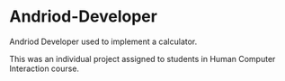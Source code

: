 # Andriod-Developer
Andriod Developer  used to implement a calculator.

This was an individual project assigned to students in Human Computer Interaction 
course. 
